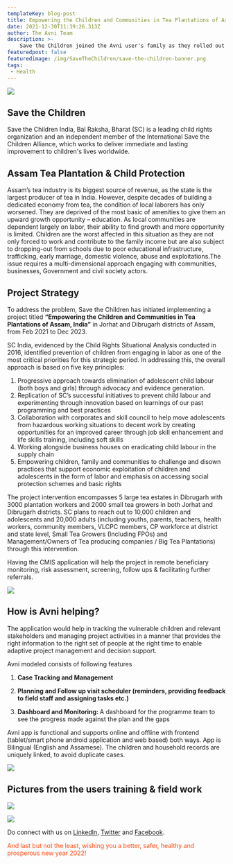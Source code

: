 ```yaml
---
templateKey: blog-post
title: Empowering the Children and Communities in Tea Plantations of Assam, India
date: 2021-12-30T11:39:26.313Z
author: The Avni Team
description: >-
    Save the Children joined the Avni user's family as they rolled out the app in their Assam tea plantation project to protect children from labour, trafficking and other vulnerabilities. 
featuredpost: false
featuredimage: /img/SaveTheChildren/save-the-children-banner.png
tags:
 - Health
---
```


![](/img/SaveTheChildren/save-the-children-banner.png)

Save the Children
------------------------------------------------------------
Save the Children India, Bal Raksha, Bharat (SC) is a leading child rights organization and an independent member of the International Save the Children Alliance, which works to deliver immediate and lasting improvement to children's lives worldwide.


Assam Tea Plantation & Child Protection
------------------------------------------------------------
Assam’s tea industry is its biggest source of revenue, as the state is the largest producer of tea in India.
However, despite decades of building a dedicated economy from tea, the condition of local laborers has only worsened.
They are deprived of the most basic of amenities to give them an upward growth opportunity – education.
As local communities are dependent largely on labor, their ability to find growth and more opportunity is limited.
Children are the worst affected in this situation as they are not only forced to work and contribute to the family income
but are also subject to dropping-out from schools due to poor educational infrastructure, trafficking, early marriage, domestic violence, abuse and exploitations.The issue requires a multi-dimensional approach engaging with communities, businesses, Government and civil society actors.


Project Strategy
------------------------------------------------------------

To address the problem, Save the Children has initiated implementing a project titled <span style="font-weight:bold">“Empowering the Children and Communities in Tea Plantations of Assam, India”</span> in Jorhat and Dibrugarh districts of Assam, from Feb 2021 to Dec 2023.

SC India, evidenced by the Child Rights Situational Analysis conducted in 2016, identified prevention of children from engaging in labor as one of the most critical priorities for this strategic period.
In addressing this, the overall approach is based on five key principles:
1. Progressive approach towards elimination of adolescent child labour (both boys and girls) through advocacy and evidence generation.
2. Replication of SC’s successful initiatives to prevent child labour and experimenting through innovation based on learnings of our past programming and best practices 
3. Collaboration with corporates and skill council to help move adolescents from hazardous working situations to decent work by creating opportunities for an improved career through job skill enhancement and life skills training, including soft skills 
4. Working alongside business houses on eradicating child labour in the supply chain
5. Empowering children, family and communities to challenge and disown practices that support economic exploitation of children and adolescents in the form of labor and emphasis on accessing social protection schemes and basic rights

The project intervention encompasses 5 large tea estates in Dibrugarh with 3000 plantation workers and 2000 small tea growers in both Jorhat and Dibrugarh districts. SC plans to reach out to 10,000 children and adolescents and 20,000 adults (including youths, parents, teachers, health workers, community members, VLCPC members, CP workforce at district and state level, Small Tea Growers (Including FPOs) and Management/Owners of Tea producing companies / Big Tea Plantations) through this intervention.

Having the CMIS application will help the project in remote beneficiary monitoring, risk assessment, screening, follow ups & facilitating further referrals.

![](/img/SaveTheChildren/framework.png)

How is Avni helping?
------------------------------------------------------------
The application would help in tracking the vulnerable children and relevant stakeholders and managing project activities in a manner that provides the right information to the right set of people at the right time to enable adaptive project management and decision support.

Avni modeled consists of following features

1. <span style="font-weight:bold"> Case Tracking and Management </span>

2. <span style="font-weight:bold"> Planning and Follow up visit scheduler (reminders, providing feedback to field staff and assigning tasks etc.)</span>

3. <span style="font-weight:bold"> Dashboard and Monitoring: </span>  A dashboard for the programme team to see the progress made against the plan and the gaps


Avni app is functional and supports online and offline with frontend (tablet/smart phone android application and web based) both ways. App is Bilingual (English and Assamese). The children and household records are uniquely linked, to avoid duplicate cases.

![](/img/SaveTheChildren/stcatpMindmap.png)

Pictures from the users training & field work 
------------------------------------------------------------
![](/img/SaveTheChildren/stc.jpg)

![](/img/SaveTheChildren/stcatpField.jpg)

Do connect with us on <a href="https://www.linkedin.com/company/samanvay-research-and-development-foundation" target="_blank" rel="noopener noreferrer">LinkedIn</a>, <a href="https://twitter.com/avniproject" target="_blank" rel="noopener noreferrer">Twitter</a> and <a href="https://www.facebook.com/avniproject" target="_blank" rel="noopener noreferrer">Facebook</a>.

<span style="color:#ff470f">And last but not the least, wishing you a better, safer, healthy and prosperous new year 2022!</span>

